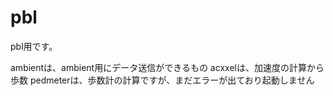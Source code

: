 # pbl
pbl用です。

ambientは、ambient用にデータ送信ができるもの
acxxelは、加速度の計算から歩数
pedmeterは、歩数計の計算ですが、まだエラーが出ており起動しません
